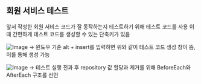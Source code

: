 ## 회원 서비스 테스트 

앞서 작성한 회원 서비스 코드가 잘 동작하는지 테스트하기 위해 테스트 코드를 사용
이때 간편하게 테스트 코드를 생성할 수 있는 단축키가 있음

![Image](https://github.com/user-attachments/assets/459bd842-e45e-4809-ab41-72bed82ff65d)
→ 윈도우 기준 alt + insert를 입력하면 위와 같이 테스트 코드 생성 창이 뜸, 이를 통해 생성 가능

![Image](https://github.com/user-attachments/assets/c93eae9e-37b9-44b7-a17a-2ae9f0412244)
→ 테스트 실행 전과 후 repository 값 할당과 제거를 위해 BeforeEach와 AfterEach 구조를 선언
